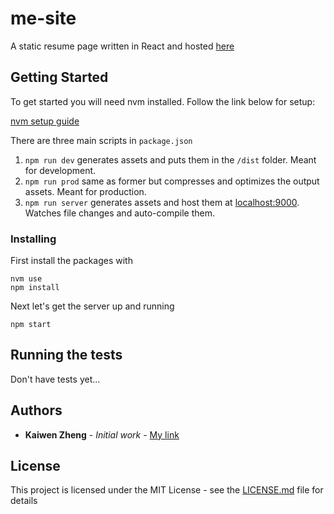 # me-site

A static resume page written in React and hosted [here](http://www.kaiwenz.com)

## Getting Started

To get started you will need nvm installed. Follow the link below for setup:

[nvm setup guide](https://gist.github.com/d2s/372b5943bce17b964a79)

There are three main scripts in ``` package.json ```

1. ``` npm run dev ``` generates assets and puts them in the ``` /dist ``` folder. Meant for development.
2. ``` npm run prod ``` same as former but compresses and optimizes the output assets. Meant for production.
3. ``` npm run server ``` generates assets and host them at [localhost:9000](https://localhost:9000/). Watches file changes and auto-compile them.

### Installing

First install the packages with

```
nvm use
npm install
```

Next let's get the server up and running

```
npm start
```

## Running the tests

Don't have tests yet...

## Authors

* **Kaiwen Zheng** - *Initial work* - [My link](http://www.kaiwenz.com/)

## License

This project is licensed under the MIT License - see the [LICENSE.md](LICENSE.md) file for details
